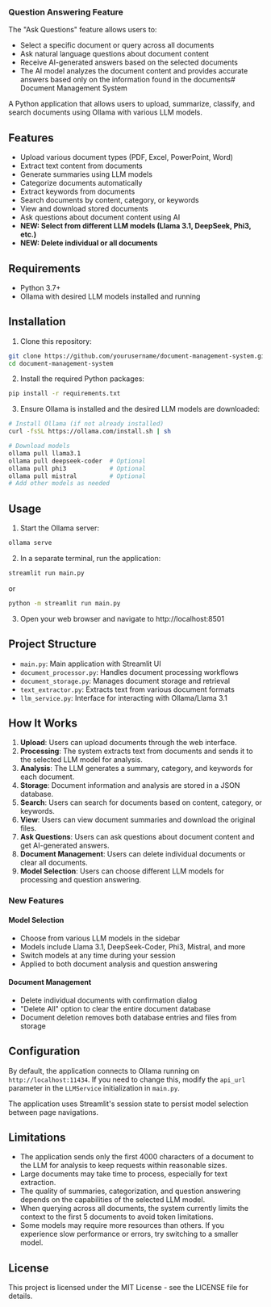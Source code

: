 ### Question Answering Feature

The "Ask Questions" feature allows users to:
- Select a specific document or query across all documents
- Ask natural language questions about document content
- Receive AI-generated answers based on the selected documents
- The AI model analyzes the document content and provides accurate answers based only on the information found in the documents# Document Management System

A Python application that allows users to upload, summarize, classify, and search documents using Ollama with various LLM models.

## Features

- Upload various document types (PDF, Excel, PowerPoint, Word)
- Extract text content from documents
- Generate summaries using LLM models
- Categorize documents automatically
- Extract keywords from documents
- Search documents by content, category, or keywords
- View and download stored documents
- Ask questions about document content using AI
- **NEW: Select from different LLM models (Llama 3.1, DeepSeek, Phi3, etc.)**
- **NEW: Delete individual or all documents**

## Requirements

- Python 3.7+
- Ollama with desired LLM models installed and running

## Installation

1. Clone this repository:

```bash
git clone https://github.com/yourusername/document-management-system.git
cd document-management-system
```

2. Install the required Python packages:

```bash
pip install -r requirements.txt
```

3. Ensure Ollama is installed and the desired LLM models are downloaded:

```bash
# Install Ollama (if not already installed)
curl -fsSL https://ollama.com/install.sh | sh

# Download models
ollama pull llama3.1
ollama pull deepseek-coder  # Optional
ollama pull phi3            # Optional
ollama pull mistral         # Optional
# Add other models as needed
```

## Usage

1. Start the Ollama server:

```bash
ollama serve
```

2. In a separate terminal, run the application:

```bash
streamlit run main.py
```
or
```bash
python -m streamlit run main.py
```

3. Open your web browser and navigate to http://localhost:8501

## Project Structure

- `main.py`: Main application with Streamlit UI
- `document_processor.py`: Handles document processing workflows
- `document_storage.py`: Manages document storage and retrieval
- `text_extractor.py`: Extracts text from various document formats
- `llm_service.py`: Interface for interacting with Ollama/Llama 3.1

## How It Works

1. **Upload**: Users can upload documents through the web interface.
2. **Processing**: The system extracts text from documents and sends it to the selected LLM model for analysis.
3. **Analysis**: The LLM generates a summary, category, and keywords for each document.
4. **Storage**: Document information and analysis are stored in a JSON database.
5. **Search**: Users can search for documents based on content, category, or keywords.
6. **View**: Users can view document summaries and download the original files.
7. **Ask Questions**: Users can ask questions about document content and get AI-generated answers.
8. **Document Management**: Users can delete individual documents or clear all documents.
9. **Model Selection**: Users can choose different LLM models for processing and question answering.

### New Features

#### Model Selection
- Choose from various LLM models in the sidebar
- Models include Llama 3.1, DeepSeek-Coder, Phi3, Mistral, and more
- Switch models at any time during your session
- Applied to both document analysis and question answering

#### Document Management
- Delete individual documents with confirmation dialog
- "Delete All" option to clear the entire document database
- Document deletion removes both database entries and files from storage

## Configuration

By default, the application connects to Ollama running on `http://localhost:11434`. If you need to change this, modify the `api_url` parameter in the `LLMService` initialization in `main.py`.

The application uses Streamlit's session state to persist model selection between page navigations.

## Limitations

- The application sends only the first 4000 characters of a document to the LLM for analysis to keep requests within reasonable sizes.
- Large documents may take time to process, especially for text extraction.
- The quality of summaries, categorization, and question answering depends on the capabilities of the selected LLM model.
- When querying across all documents, the system currently limits the context to the first 5 documents to avoid token limitations.
- Some models may require more resources than others. If you experience slow performance or errors, try switching to a smaller model.

## License

This project is licensed under the MIT License - see the LICENSE file for details.